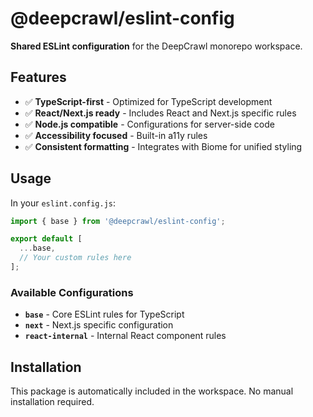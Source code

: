 # @deepcrawl/eslint-config

**Shared ESLint configuration** for the DeepCrawl monorepo workspace.

## Features

- ✅ **TypeScript-first** - Optimized for TypeScript development
- ✅ **React/Next.js ready** - Includes React and Next.js specific rules
- ✅ **Node.js compatible** - Configurations for server-side code
- ✅ **Accessibility focused** - Built-in a11y rules
- ✅ **Consistent formatting** - Integrates with Biome for unified styling

## Usage

In your `eslint.config.js`:

```javascript
import { base } from '@deepcrawl/eslint-config';

export default [
  ...base,
  // Your custom rules here
];
```

### Available Configurations

- **`base`** - Core ESLint rules for TypeScript
- **`next`** - Next.js specific configuration 
- **`react-internal`** - Internal React component rules

## Installation

This package is automatically included in the workspace. No manual installation required.